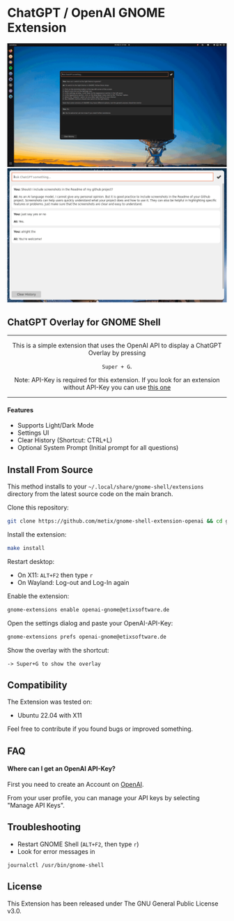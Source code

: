 # ChatGPT / OpenAI GNOME Extension

![desktop.gif](docs/desktop.gif)
![screenshot-overlay.png](docs%2Fscreenshot-overlay.png)

## ChatGPT Overlay for GNOME Shell

---

<div align="center">
This is a simple extension that uses the OpenAI API to display a ChatGPT Overlay by pressing


`Super + G`.


Note: API-Key is required for this extension.
If you look for an extension without API-Key you can
use [this one](https://github.com/HorrorPills/ChatGPT-Gnome-Desktop-Extension)
</div>

---

#### Features

- Supports Light/Dark Mode
- Settings UI
- Clear History (Shortcut: CTRL+L)
- Optional System Prompt (Initial prompt for all questions)

## Install From Source

This method installs to your `~/.local/share/gnome-shell/extensions` directory from the latest source code on the main
branch.

Clone this repository:

```bash
git clone https://github.com/metix/gnome-shell-extension-openai && cd gnome-shell-extension-openai
```

Install the extension:

```bash
make install
```

Restart desktop:

- On X11: `ALT+F2` then type `r`
- On Wayland: Log-out and Log-In again

Enable the extension:

```bash
gnome-extensions enable openai-gnome@etixsoftware.de
```

Open the settings dialog and paste your OpenAI-API-Key:

```bash
gnome-extensions prefs openai-gnome@etixsoftware.de
```

Show the overlay with the shortcut:

```
-> Super+G to show the overlay
```

## Compatibility

The Extension was tested on:

- Ubuntu 22.04 with X11

Feel free to contribute if you found bugs or improved something.

## FAQ
#### Where can I get an OpenAI API-Key?
First you need to create an Account on [OpenAI](https://openai.com/blog/openai-api).

From your user profile, you can manage your API keys by selecting "Manage API Keys".

## Troubleshooting

- Restart GNOME Shell (`ALT+F2`, then type `r`)
- Look for error messages in

```
journalctl /usr/bin/gnome-shell
```

## License
This Extension has been released under The GNU General Public License v3.0.